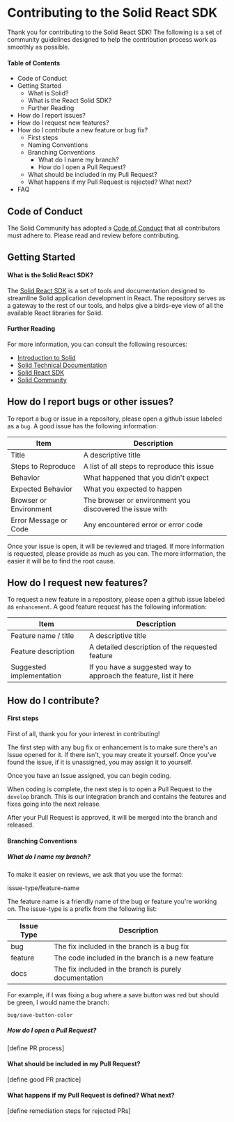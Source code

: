 # Contributing to the Solid React SDK

Thank you for contributing to the Solid React SDK! The following is a set of community guidelines designed to help the contribution process work as smoothly as possible.

#### Table of Contents
  - Code of Conduct
  - Getting Started
    - What is Solid?
    - What is the React Solid SDK?
    - Further Reading
  - How do I report issues?
  - How do I request new features?
  - How do I contribute a new feature or bug fix?
    - First steps
    - Naming Conventions
    - Branching Conventions
      - What do I name my branch?
      - How do I open a Pull Request?
    - What should be included in my Pull Request?
    - What happens if my Pull Request is rejected? What next?
  - FAQ
    
  
  ## Code of Conduct
  The Solid Community has adopted a [Code of Conduct](https://github.com/solid/community/blob/master/code-of-conduct.md) that all contributors must adhere to. Please read and review before contributing.
  
  ## Getting Started
  
  #### What is the Solid React SDK?
  The [Solid React SDK](https://github.com/Inrupt-inc/solid-react-sdk) is a set of tools and documentation designed to streamline Solid application development in React. The repository serves as a gateway to the rest of our tools, and helps give a birds-eye view of all the available React libraries for Solid.
  

  #### Further Reading
  For more information, you can consult the following resources:
  * [Introduction to Solid](https://solid.inrupt.com/how-it-works)
  * [Solid Technical Documentation](https://solid.inrupt.com/docs/getting-started)
  * [Solid React SDK](https://github.com/Inrupt-inc/solid-react-sdk)
  * [Solid Community](https://solid.inrupt.com/community)
  
    
  ## How do I report bugs or other issues?
  To report a bug or issue in a repository, please open a github issue labeled as a `bug`. A good issue has the following information:
  
  | Item                    | Description                                               |
  | -----------             | -----------                                               |
  | Title                   | A descriptive title                                       |
  | Steps to Reproduce      | A list of all steps to reproduce this issue               |
  | Behavior                | What happened that you didn't expect                      |
  | Expected Behavior       | What you expected to happen                               |
  | Browser or Environment  | The browser or environment you discovered the issue with  |
  | Error Message or Code   | Any encountered error or error code                       |
  
  Once your issue is open, it will be reviewed and triaged. If more information is requested, please provide as much as you can. The more information, the easier it will be to find the root cause.
  
  ## How do I request new features?
  To request a new feature in a repository, please open a github issue labeled as `enhancement`. A good feature request has the following information:
  
  | Item                        | Description                                                       |
  | -------------               | ---------------                                                   |
  | Feature name / title        | A descriptive title                                               |
  | Feature description         | A detailed description of the requested feature                   |
  | Suggested implementation    | If you have a suggested way to approach the feature, list it here | 
  
  ## How do I contribute?
  
  #### First steps
  First of all, thank you for your interest in contributing!
  
  The first step with any bug fix or enhancement is to make sure there's an Issue opened for it. If there isn't, you may create it yourself. Once you've found the issue, if it is unassigned, you may assign it to yourself.
  
  Once you have an Issue assigned, you can begin coding.
  
  When coding is complete, the next step is to open a Pull Request to the `develop` branch. This is our integration branch and contains the features and fixes going into the next release.
  
  After your Pull Request is approved, it will be merged into the branch and released.    
  
  #### Branching Conventions
  
  ##### What do I name my branch?
  To make it easier on reviews, we ask that you use the format:
  
  issue-type/feature-name
  
  The feature name is a friendly name of the bug or feature you're working on. The issue-type is a prefix from the following list:
  
  | Issue Type          | Description                                               |
  | -----------         | --------------                                            |
  | bug                 | The fix included in the branch is a bug fix               |
  | feature             | The code included in the branch is a new feature          |
  | docs                | The fix included in the branch is purely documentation    |
  
  For example, if I was fixing a bug where a save button was red but should be green, I would name the branch:
  
  `bug/save-button-color`
  
  ##### How do I open a Pull Request?
  [define PR process]
  
  #### What should be included in my Pull Request?
  [define good PR practice]
  
  #### What happens if my Pull Request is defined? What next?
  [define remediation steps for rejected PRs]
